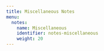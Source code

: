 ```yaml
---
title: Miscellaneous Notes
menu:
  notes:
    name: Miscellaneous
    identifier: notes-miscellaneous
    weight: 20
---
```

